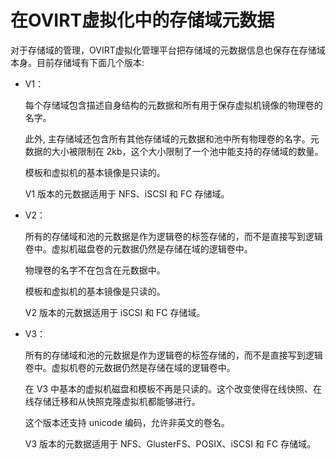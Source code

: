 # 在OVIRT虚拟化中的存储域元数据

对于存储域的管理，OVIRT虚拟化管理平台把存储域的元数据信息也保存在存储域本身。目前存储域有下面几个版本:

-   V1：

    每个存储域包含描述自身结构的元数据和所有用于保存虚拟机镜像的物理卷的名字。

    此外,
    主存储域还包含所有其他存储域的元数据和池中所有物理卷的名字。元数据的大小被限制在
    2kb，这个大小限制了一个池中能支持的存储域的数量。

    模板和虚拟机的基本镜像是只读的。

    V1 版本的元数据适用于 NFS、iSCSI 和 FC 存储域。

-   V2：

    所有的存储域和池的元数据是作为逻辑卷的标签存储的，而不是直接写到逻辑卷中。虚拟机磁盘卷的元数据仍然是存储在域的逻辑卷中。

    物理卷的名字不在包含在元数据中。

    模板和虚拟机的基本镜像是只读的。

    V2 版本的元数据适用于 iSCSI 和 FC 存储域。

-   V3：

    所有的存储域和池的元数据是作为逻辑卷的标签存储的，而不是直接写到逻辑卷中。虚拟机卷的元数据仍然是存储在域的逻辑卷中。

    在 V3
    中基本的虚拟机磁盘和模板不再是只读的。这个改变使得在线快照、在线存储迁移和从快照克隆虚拟机都能够进行。

    这个版本还支持 unicode 编码，允许非英文的卷名。

    V3 版本的元数据适用于 NFS、GlusterFS、POSIX、iSCSI 和 FC 存储域。

